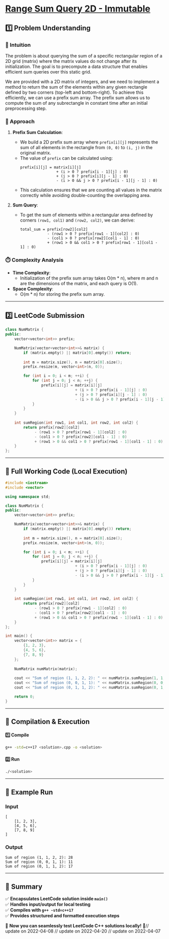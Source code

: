 # **[Range Sum Query 2D - Immutable](https://leetcode.com/problems/range-sum-query-2d-immutable/description/)**  

## **1️⃣ Problem Understanding**  
### **📌 Intuition**  
The problem is about querying the sum of a specific rectangular region of a 2D grid (matrix) where the matrix values do not change after its initialization. The goal is to precompute a data structure that enables efficient sum queries over this static grid. 

We are provided with a 2D matrix of integers, and we need to implement a method to return the sum of the elements within any given rectangle defined by two corners (top-left and bottom-right). To achieve this efficiently, we can use a prefix sum array. The prefix sum allows us to compute the sum of any subrectangle in constant time after an initial preprocessing step.

### **🚀 Approach**  
1. **Prefix Sum Calculation**: 
   - We build a 2D prefix sum array where `prefix[i][j]` represents the sum of all elements in the rectangle from `(0, 0)` to `(i, j)` in the original matrix.
   - The value of `prefix` can be calculated using:
     ```
     prefix[i][j] = matrix[i][j] 
                     + (i > 0 ? prefix[i - 1][j] : 0) 
                     + (j > 0 ? prefix[i][j - 1] : 0) 
                     - (i > 0 && j > 0 ? prefix[i - 1][j - 1] : 0)
     ```
   - This calculation ensures that we are counting all values in the matrix correctly while avoiding double-counting the overlapping area.

2. **Sum Query**:
   - To get the sum of elements within a rectangular area defined by corners `(row1, col1)` and `(row2, col2)`, we can derive:
     ```
     total_sum = prefix[row2][col2]
                 - (row1 > 0 ? prefix[row1 - 1][col2] : 0)
                 - (col1 > 0 ? prefix[row2][col1 - 1] : 0)
                 + (row1 > 0 && col1 > 0 ? prefix[row1 - 1][col1 - 1] : 0)
     ```

### **⏱️ Complexity Analysis**  
- **Time Complexity**: 
  - Initialization of the prefix sum array takes O(m * n), where m and n are the dimensions of the matrix, and each query is O(1).
- **Space Complexity**: 
  - O(m * n) for storing the prefix sum array.

---  

## **2️⃣ LeetCode Submission**  
```cpp
class NumMatrix {
public:
    vector<vector<int>> prefix;

    NumMatrix(vector<vector<int>>& matrix) {
        if (matrix.empty() || matrix[0].empty()) return;
        
        int m = matrix.size(), n = matrix[0].size();
        prefix.resize(m, vector<int>(n, 0));

        for (int i = 0; i < m; ++i) {
            for (int j = 0; j < n; ++j) {
                prefix[i][j] = matrix[i][j]
                               + (i > 0 ? prefix[i - 1][j] : 0)
                               + (j > 0 ? prefix[i][j - 1] : 0)
                               - (i > 0 && j > 0 ? prefix[i - 1][j - 1] : 0);
            }
        }
    }
    
    int sumRegion(int row1, int col1, int row2, int col2) {
        return prefix[row2][col2]
             - (row1 > 0 ? prefix[row1 - 1][col2] : 0)
             - (col1 > 0 ? prefix[row2][col1 - 1] : 0)
             + (row1 > 0 && col1 > 0 ? prefix[row1 - 1][col1 - 1] : 0);
    }
};
```  

---  

## **📝 Full Working Code (Local Execution)**  
```cpp
#include <iostream>
#include <vector>

using namespace std;

class NumMatrix {
public:
    vector<vector<int>> prefix;

    NumMatrix(vector<vector<int>>& matrix) {
        if (matrix.empty() || matrix[0].empty()) return;
        
        int m = matrix.size(), n = matrix[0].size();
        prefix.resize(m, vector<int>(n, 0));

        for (int i = 0; i < m; ++i) {
            for (int j = 0; j < n; ++j) {
                prefix[i][j] = matrix[i][j]
                               + (i > 0 ? prefix[i - 1][j] : 0)
                               + (j > 0 ? prefix[i][j - 1] : 0)
                               - (i > 0 && j > 0 ? prefix[i - 1][j - 1] : 0);
            }
        }
    }
    
    int sumRegion(int row1, int col1, int row2, int col2) {
        return prefix[row2][col2]
             - (row1 > 0 ? prefix[row1 - 1][col2] : 0)
             - (col1 > 0 ? prefix[row2][col1 - 1] : 0)
             + (row1 > 0 && col1 > 0 ? prefix[row1 - 1][col1 - 1] : 0);
    }
};

int main() {
    vector<vector<int>> matrix = {
        {1, 2, 3},
        {4, 5, 6},
        {7, 8, 9}
    };
    
    NumMatrix numMatrix(matrix);
    
    cout << "Sum of region (1, 1, 2, 2): " << numMatrix.sumRegion(1, 1, 2, 2) << endl; // Output: 28
    cout << "Sum of region (0, 0, 1, 1): " << numMatrix.sumRegion(0, 0, 1, 1) << endl; // Output: 11
    cout << "Sum of region (0, 1, 1, 2): " << numMatrix.sumRegion(0, 1, 1, 2) << endl; // Output: 17

    return 0;
}  
```  

---  

## **🔧 Compilation & Execution**  
#### **1️⃣ Compile**  
```bash
g++ -std=c++17 <solution>.cpp -o <solution>
```  

#### **2️⃣ Run**  
```bash
./<solution>
```  

---  

## **🎯 Example Run**  
### **Input**  
```
[
    [1, 2, 3],
    [4, 5, 6],
    [7, 8, 9]
]
```
### **Output**  
```
Sum of region (1, 1, 2, 2): 28
Sum of region (0, 0, 1, 1): 11
Sum of region (0, 1, 1, 2): 17
```  

---  

## **📌 Summary**  
✅ **Encapsulates LeetCode solution inside `main()`**  
✅ **Handles input/output for local testing**  
✅ **Compiles with `g++ -std=c++17`**  
✅ **Provides structured and formatted execution steps**  

🚀 **Now you can seamlessly test LeetCode C++ solutions locally!** 🚀// update on 2022-04-08
// update on 2022-04-20
// update on 2022-04-07
